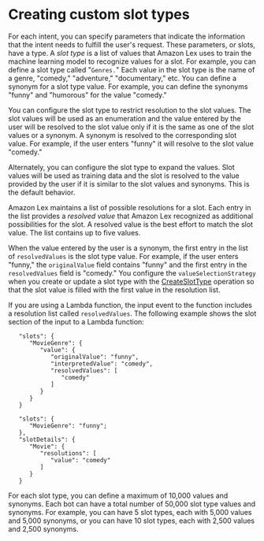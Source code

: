 # Creating custom slot types<a name="custom-slot-types"></a>

For each intent, you can specify parameters that indicate the information that the intent needs to fulfill the user's request\. These parameters, or slots, have a type\. A *slot type* is a list of values that Amazon Lex uses to train the machine learning model to recognize values for a slot\. For example, you can define a slot type called "`Genres.`" Each value in the slot type is the name of a genre, "comedy," "adventure," "documentary," etc\. You can define a synonym for a slot type value\. For example, you can define the synonyms "funny" and "humorous" for the value "comedy\." 

You can configure the slot type to restrict resolution to the slot values\. The slot values will be used as an enumeration and the value entered by the user will be resolved to the slot value only if it is the same as one of the slot values or a synonym\. A synonym is resolved to the corresponding slot value\. For example, if the user enters "funny" it will resolve to the slot value "comedy\."

Alternately, you can configure the slot type to expand the values\. Slot values will be used as training data and the slot is resolved to the value provided by the user if it is similar to the slot values and synonyms\. This is the default behavior\.

Amazon Lex maintains a list of possible resolutions for a slot\. Each entry in the list provides a *resolved value* that Amazon Lex recognized as additional possibilities for the slot\. A resolved value is the best effort to match the slot value\. The list contains up to five values\.

When the value entered by the user is a synonym, the first entry in the list of `resolvedValues` is the slot type value\. For example, if the user enters "funny," the `originalValue` field contains "funny" and the first entry in the `resolvedValues` field is "comedy\." You configure the `valueSelectionStrategy` when you create or update a slot type with the [CreateSlotType](API_CreateSlotType.md) operation so that the slot value is filled with the first value in the resolution list\.

 If you are using a Lambda function, the input event to the function includes a resolution list called `resolvedValues`\. The following example shows the slot section of the input to a Lambda function:

```
   "slots": {
      "MovieGenre": {
         "value": {
            "originalValue": "funny",
            "interpretedValue": "comedy",
            "resolvedValues": [
               "comedy"
            ]
         }
      }
   }
   
   "slots": {
      "MovieGenre": "funny";
   },
   "slotDetails": {
      "Movie": {
         "resolutions": [
            "value": "comedy"
         ]
      }
   }
```

For each slot type, you can define a maximum of 10,000 values and synonyms\. Each bot can have a total number of 50,000 slot type values and synonyms\. For example, you can have 5 slot types, each with 5,000 values and 5,000 synonyms, or you can have 10 slot types, each with 2,500 values and 2,500 synonyms\.